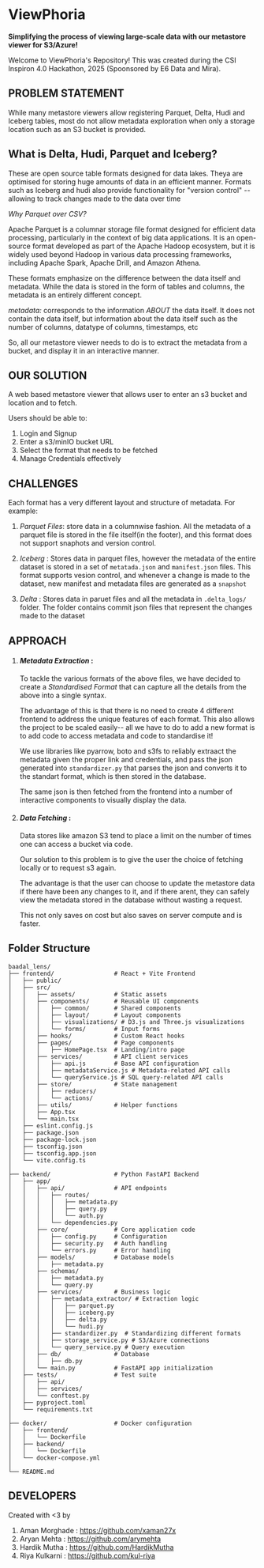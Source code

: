 # ViewPhoria


**Simplifying the process of viewing large-scale data with our metastore viewer for S3/Azure!**

Welcome to ViewPhoria's Repository! This was created during the CSI Inspiron 4.0 Hackathon, 2025 (Spoonsored by E6 Data and Mira).

## PROBLEM STATEMENT
While many metastore viewers allow registering Parquet, Delta, Hudi and Iceberg tables, most do not allow metadata exploration when only a storage location such as an S3 bucket is provided.

## What is Delta, Hudi, Parquet and Iceberg?
These are open source table formats designed for data lakes. Theya are optimised for storing huge amounts of data in an efficient manner. Formats such as Iceberg and hudi also provide functionality for "version control" -- allowing to track changes made to the data over time

*Why Parquet over CSV?*

Apache Parquet is a columnar storage file format designed for efficient data processing, particularly in the context of big data applications. It is an open-source format developed as part of the Apache Hadoop ecosystem, but it is widely used beyond Hadoop in various data processing frameworks, including Apache Spark, Apache Drill, and Amazon Athena.

These formats emphasize on the difference between the data itself and metadata.
While the data is stored in the form of tables and columns, the metadata is an entirely different concept.

*metadata:*  corresponds to the information *ABOUT* the data itself. It does not contain the data itself, but information about the data itself such as the number of columns, datatype of columns, timestamps, etc

So, all our metastore viewer needs to do is to extract the metadata from a bucket, and display it in an interactive manner.

## OUR SOLUTION
A web based metastore viewer that allows user to enter an s3 bucket and location and to fetch.

Users should be able to:
1) Login and Signup
2) Enter a s3/minIO bucket URL
3) Select the format that needs to be fetched
4) Manage Credentials effectively

## CHALLENGES
Each format has a very different layout and structure of metadata. For example:
1) *Parquet Files*: store data in a columnwise fashion. All the metadata of a parquet file is stored in the file itself(in the footer), and this format does not support snaphots and version control.

2) *Iceberg* : Stores data in parquet files, however the metadata of the entire dataset is stored in a set of `metatada.json` and `manifest.json` files. This format supports vesion control, and whenever a change is made to the dataset, new manifest and metadata files are generated as a `snapshot`

3) *Delta* : Stores data in paruet files and all the metadata in `.delta_logs/` folder. The folder contains commit json files that represent the changes made to the dataset

## APPROACH
1) #### *Metadata Extraction* :
    
    To tackle the various formats of the above files, we have decided to create a *Standardised Format* that can capture all the details from the above into a single syntax.

    The advantage of this is that there is no need to create 4 different frontend to address the unique features of each format. This also allows the project to be scaled easily-- all we have to do to add a new format is to add code to access metadata and code to standardise it!

    We use libraries like pyarrow, boto and s3fs to reliably extraact the metadata given the proper link and credentials, and pass the json generated into `standardizer.py` that parses the json and converts it to the standart format, which is then stored in the database. 

    The same json is then fetched from the frontend into a number of interactive components to visually display the data.

2) #### *Data Fetching* :

    Data stores like amazon S3 tend to place a limit on the number of times one can access a bucket via code. 

    Our solution to this problem is to give the user the choice of fetching locally or to request s3 again.

    The advantage is that the user can choose to update the metastore data if there have been any changes to it, and if there arent, they can safely view the metadata stored in the database without wasting a request.

    This not only saves on cost but also saves on server compute and is faster.

## Folder Structure

```
baadal_lens/
├── frontend/                 # React + Vite Frontend
│   ├── public/
│   ├── src/
│   │   ├── assets/           # Static assets
│   │   ├── components/       # Reusable UI components
│   │   │   ├── common/       # Shared components
│   │   │   ├── layout/       # Layout components
│   │   │   ├── visualizations/ # D3.js and Three.js visualizations
│   │   │   └── forms/        # Input forms
│   │   ├── hooks/            # Custom React hooks
│   │   ├── pages/            # Page components
│   │   │   ├── HomePage.tsx  # Landing/intro page
│   │   ├── services/         # API client services
│   │   │   ├── api.js        # Base API configuration
│   │   │   ├── metadataService.js # Metadata-related API calls
│   │   │   └── queryService.js # SQL query-related API calls
│   │   ├── store/            # State management
│   │   │   ├── reducers/     
│   │   │   └── actions/
│   │   ├── utils/            # Helper functions
│   │   ├── App.tsx
│   │   └── main.tsx
│   ├── eslint.config.js
│   ├── package.json
│   ├── package-lock.json
│   ├── tsconfig.json
│   ├── tsconfig.app.json   
│   └── vite.config.ts
│
├── backend/                  # Python FastAPI Backend
│   ├── app/
│   │   ├── api/              # API endpoints
│   │   │   ├── routes/
│   │   │   │   ├── metadata.py
│   │   │   │   ├── query.py
│   │   │   │   └── auth.py
│   │   │   └── dependencies.py
│   │   ├── core/             # Core application code
│   │   │   ├── config.py     # Configuration
│   │   │   ├── security.py   # Auth handling
│   │   │   └── errors.py     # Error handling
│   │   ├── models/           # Database models
│   │   │   ├── metadata.py
│   │   ├── schemas/       
│   │   │   ├── metadata.py
│   │   │   └── query.py
│   │   ├── services/         # Business logic
│   │   │   ├── metadata_extractor/ # Extraction logic
│   │   │   │   ├── parquet.py
│   │   │   │   ├── iceberg.py
│   │   │   │   ├── delta.py
│   │   │   │   └── hudi.py
│   │   │   ├── standardizer.py  # Standardizing different formats
│   │   │   ├── storage_service.py # S3/Azure connections
│   │   │   └── query_service.py # Query execution
│   │   ├── db/               # Database
│   │   │   ├── db.py
│   │   └── main.py           # FastAPI app initialization
│   ├── tests/                # Test suite
│   │   ├── api/
│   │   ├── services/
│   │   └── conftest.py
│   ├── pyproject.toml
│   └── requirements.txt
│
├── docker/                   # Docker configuration
│   ├── frontend/
│   │   └── Dockerfile
│   ├── backend/
│   │   └── Dockerfile
│   └── docker-compose.yml
│
└── README.md
```


## DEVELOPERS
Created with <3 by 

1) Aman Morghade : https://github.com/xaman27x
2) Aryan Mehta : https://github.com/arymehta
3) Hardik Mutha : https://github.com/HardikMutha
4) Riya Kulkarni : https://github.com/kul-riya
